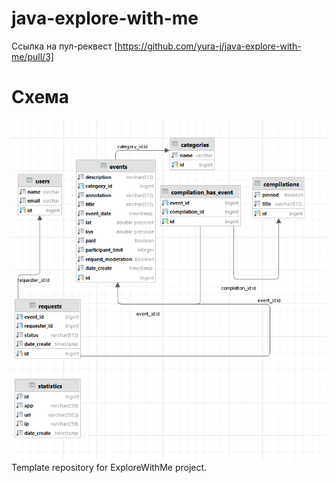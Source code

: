 # java-explore-with-me

Ссылка на пул-реквест
[https://github.com/yura-j/java-explore-with-me/pull/3]

# Схема
![img_1.png](img_1.png)
Template repository for ExploreWithMe project.

